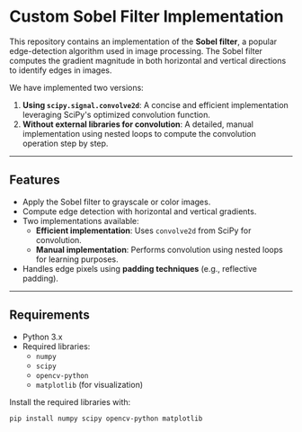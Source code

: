 # Custom Sobel Filter Implementation

This repository contains an implementation of the **Sobel filter**, a popular edge-detection algorithm used in image processing. The Sobel filter computes the gradient magnitude in both horizontal and vertical directions to identify edges in images.

We have implemented two versions:
1. **Using `scipy.signal.convolve2d`**: A concise and efficient implementation leveraging SciPy's optimized convolution function.
2. **Without external libraries for convolution**: A detailed, manual implementation using nested loops to compute the convolution operation step by step.

---

## Features
- Apply the Sobel filter to grayscale or color images.
- Compute edge detection with horizontal and vertical gradients.
- Two implementations available:
  - **Efficient implementation**: Uses `convolve2d` from SciPy for convolution.
  - **Manual implementation**: Performs convolution using nested loops for learning purposes.
- Handles edge pixels using **padding techniques** (e.g., reflective padding).

---

## Requirements
- Python 3.x
- Required libraries:
  - `numpy`
  - `scipy`
  - `opencv-python`
  - `matplotlib` (for visualization)

Install the required libraries with:

```bash
pip install numpy scipy opencv-python matplotlib
